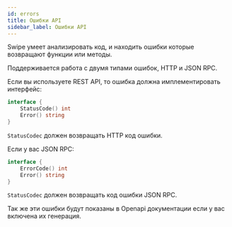 ```yaml
---
id: errors
title: Ошибки API
sidebar_label: Ошибки API
---
```


Swipe умеет анализировать код, и находить ошибки которые 
возвращают функции или методы.

Поддерживается работа с двумя типами ошибок, HTTP и JSON RPC.

Если вы используете REST API, то ошибка должна имплементировать интерфейс:

```go
interface {
    StatusCode() int
    Error() string
}
```

`StatusCodec` должен возвращать HTTP код ошибки.

Если у вас JSON RPC:

```go
interface {
    ErrorCode() int
    Error() string
}
```

`StatusCodec` должен возвращать код ошибки JSON RPC.

Так же эти ошибки будут показаны в Openapi документации 
если у вас включена их генерация.